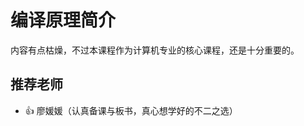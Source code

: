 # 编译原理简介

内容有点枯燥，不过本课程作为计算机专业的核心课程，还是十分重要的。

## 推荐老师

- 👍 廖媛媛（认真备课与板书，真心想学好的不二之选）

<script src="https://giscus.app/client.js"
        data-repo="SunSeaLucky/xju-course-wiki"
        data-repo-id="R_kgDONf4gSg"
        data-category="Announcements"
        data-category-id="DIC_kwDONf4gSs4ClXwK"
        data-mapping="pathname"
        data-strict="0"
        data-reactions-enabled="1"
        data-emit-metadata="0"
        data-input-position="bottom"
        data-theme="light"
        data-lang="zh-CN"
        crossorigin="anonymous"
        async>
</script>